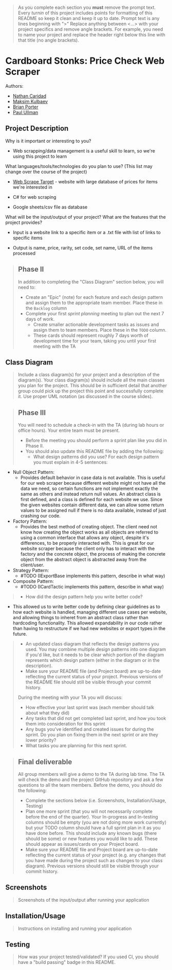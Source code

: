  > As you complete each section you **must** remove the prompt text. Every *turnin* of this project includes points for formatting of this README so keep it clean and keep it up to date. 
 > Prompt text is any lines beginning with "\>"
 > Replace anything between \<...\> with your project specifics and remove angle brackets. For example, you need to name your project and replace the header right below this line with that title (no angle brackets). 
# Cardboard Stonks: Price Check Web Scraper

Authors:
* [Nathan Caridad](https://github.com/ncari002)
* [Maksim Kulbaev](https://github.com/unsafe4u)
* [Brian Porter](https://github.com/bporter11)
* [Paul Ullman](https://github.com/PaulU090)

## Project Description
 Why is it important or interesting to you?

* Web scrapping/data management is a useful skill to learn, so we're using this project to learn

 What languages/tools/technologies do you plan to use? (This list may change over the course of the project)

* [Web Scrape Target](cardrush.jp) - website with large database of prices for items we're interested in

* C# for web scraping

* Google sheets/csv file as database

What will be the input/output of your project? What are the features that the project provides?

* Input is a website link to a specific item or a .txt file with list of links to specific items

* Output is name, price, rarity, set code, set name, URL of the items processed
 >
 > ## Phase II
 > In addition to completing the "Class Diagram" section below, you will need to:
 > * Create an "Epic" (note) for each feature and each design pattern and assign them to the appropriate team member. Place these in the `Backlog` column
 > * Complete your first *sprint planning* meeting to plan out the next 7 days of work.
 >   * Create smaller actionable development tasks as issues and assign them to team members. Place these in the `TODO` column.
 >   * These cards should represent roughly 7 days worth of development time for your team, taking you until your first meeting with the TA
## Class Diagram
 > Include a class diagram(s) for your project and a description of the diagram(s). Your class diagram(s) should include all the main classes you plan for the project. This should be in sufficient detail that another group could pick up the project this point and successfully complete it. Use proper UML notation (as discussed in the course slides).
 
 > ## Phase III
 > You will need to schedule a check-in with the TA (during lab hours or office hours). Your entire team must be present. 
 > * Before the meeting you should perform a sprint plan like you did in Phase II.
 > * You should also update this README file by adding the following:
 >   * What design patterns did you use? For each design pattern you must explain in 4-5 sentences:
 * Null Object Pattern:
     * Provides default behavior in case data is not available. This is useful for our web scraper because different website might not have all the data we need, so certain functions are not implement exactly the same as others and instead return null values. An abstract class is first defined, and a class is defined for each website we use. Since the given websites contain different data, we can allow some return values to be assigned null if there is no data available, instead of just crashing our code.
 * Factory Pattern:
     * Provides the best method of creating object. The client need not know how creating the object works as all objects are referred to using a common interface that allows any object, despite it's differences, to be properly interacted with. This is great for our website scraper because the client only has to interact with the factory and the concrete object, the process of making the concrete object from the abstract object is abstracted away from the client/user.
 * Strategy Pattern:
     * #TODO (IExportBase implements this pattern, describe in what way)
 * Composite Pattern:
     * #TODO (ICardTactic implements this pattern, describe in what way)
 >   * How did the design pattern help you write better code?
 * This allowed us to write better code by defining clear guidelines as to how each website is handled, managing different use cases per website, and allowing things to inheret from an abstract class rather than hardcoding functionality. This allowed expandability in our code rather than having to restructure if we had new websites or export types in the future.
 >   * An updated class diagram that reflects the design patterns you used. You may combine multiple design patterns into one diagram if you'd like, but it needs to be clear which portion of the diagram represents which design pattern (either in the diagram or in the description).
 >   * Make sure your README file (and Project board) are up-to-date reflecting the current status of your project. Previous versions of the README file should still be visible through your commit history.
> 
> During the meeting with your TA you will discuss: 
 > * How effective your last sprint was (each member should talk about what they did)
 > * Any tasks that did not get completed last sprint, and how you took them into consideration for this sprint
 > * Any bugs you've identified and created issues for during the sprint. Do you plan on fixing them in the next sprint or are they lower priority?
 > * What tasks you are planning for this next sprint.

 
 > ## Final deliverable
 > All group members will give a demo to the TA during lab time. The TA will check the demo and the project GitHub repository and ask a few questions to all the team members. 
 > Before the demo, you should do the following:
 > * Complete the sections below (i.e. Screenshots, Installation/Usage, Testing)
 > * Plan one more sprint (that you will not necessarily complete before the end of the quarter). Your In-progress and In-testing columns should be empty (you are not doing more work currently) but your TODO column should have a full sprint plan in it as you have done before. This should include any known bugs (there should be some) or new features you would like to add. These should appear as issues/cards on your Project board.
 > * Make sure your README file and Project board are up-to-date reflecting the current status of your project (e.g. any changes that you have made during the project such as changes to your class diagram). Previous versions should still be visible through your commit history. 
 
 ## Screenshots
 > Screenshots of the input/output after running your application
 ## Installation/Usage
 > Instructions on installing and running your application
 ## Testing
 > How was your project tested/validated? If you used CI, you should have a "build passing" badge in this README.
 
